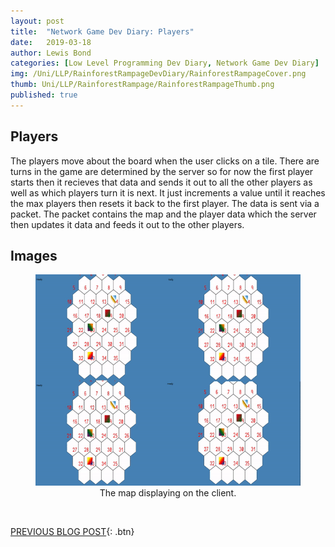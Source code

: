 ```yaml
---
layout: post
title:  "Network Game Dev Diary: Players"
date:   2019-03-18
author: Lewis Bond
categories: [Low Level Programming Dev Diary, Network Game Dev Diary]
img: /Uni/LLP/RainforestRampageDevDiary/RainforestRampageCover.png
thumb: Uni/LLP/RainforestRampage/RainforestRampageThumb.png
published: true
---
```

<!--more-->

## Players

The players move about the board when the user clicks on a tile. There are turns in the game are determined by the server so for now the first player starts then it recieves that data and sends it out to all the other players as well as which players turn it is next. It just increments a value until it reaches the max players then resets it back to the first player. The data is sent via a packet. The packet contains the map and the player data which the server then updates it data and feeds it out to the other players.

## Images

<center>
	<figure>
<a href="/assets/img/blog//Uni/LLP/RainforestRampageDevDiary/PlayersTurn.gif"><img src="/assets/img/blog//Uni/LLP/RainforestRampageDevDiary/PlayersTurn.gif" width = "600" height = "338"></a>
		<figcaption>The map displaying on the client.</figcaption>
	</figure>
</center>

<br/>

[PREVIOUS BLOG POST](https://lbondi7.github.io/low%20level%20programming%20dev%20diary/network%20game%20dev%20diary/llp-dd-network-rr-3){: .btn}
